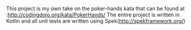 This project is my own take on the poker-hands kata that can be found at :http://codingdojo.org/kata/PokerHands/ 
The entire project is written in Kotlin and all unit tests are written using Spek(http://spekframework.org/)
